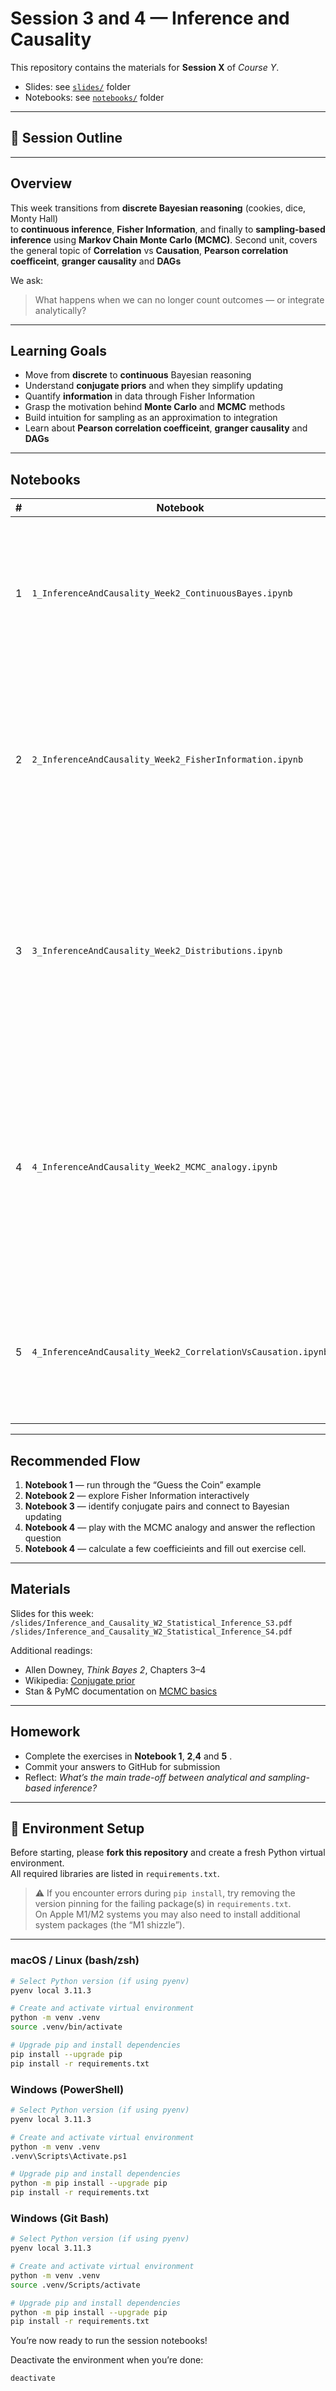 # Session 3 and 4 — Inference and Causality

This repository contains the materials for **Session X** of *Course Y*.  
- Slides: see [`slides/`](./slides/) folder  
- Notebooks: see [`notebooks/`](./notebooks/) folder 
---

## 📑 Session Outline
---

## Overview
This week transitions from **discrete Bayesian reasoning** (cookies, dice, Monty Hall)  
to **continuous inference**, **Fisher Information**, and finally to **sampling-based inference** using **Markov Chain Monte Carlo (MCMC)**.
Second unit, covers the general topic of **Correlation** vs **Causation**, **Pearson correlation coefficeint**, **granger causality** and **DAGs**

We ask:
> What happens when we can no longer count outcomes — or integrate analytically?

---

## Learning Goals

- Move from **discrete** to **continuous** Bayesian reasoning  
- Understand **conjugate priors** and when they simplify updating  
- Quantify **information** in data through Fisher Information  
- Grasp the motivation behind **Monte Carlo** and **MCMC** methods  
- Build intuition for sampling as an approximation to integration
- Learn about **Pearson correlation coefficeint**, **granger causality** and **DAGs**

---

## Notebooks

| # | Notebook | Topic | Description |
|---|-----------|--------|--------------|
| 1 | `1_InferenceAndCausality_Week2_ContinuousBayes.ipynb` | **Continuous Bayes** | From discrete Bayes to continuous updates. Introduces density-based posteriors, expectations, and credible intervals. |
| 2 | `2_InferenceAndCausality_Week2_FisherInformation.ipynb` | **Fisher Information** | Explores how the curvature of the log-likelihood reflects the precision of our estimates. Includes a Think Bayes–style interactive notebook. |
| 3 | `3_InferenceAndCausality_Week2_Distributions.ipynb` | **Conjugate Priors** | Review and glossary of common likelihood–prior pairs (Beta–Binomial, Gamma–Poisson, Normal–Normal). Includes a short “Conjugate Match Game.” |
| 4 | `4_InferenceAndCausality_Week2_MCMC_analogy.ipynb` | **MCMC Analogy** | Introduces Markov Chain Monte Carlo through an intuitive analogy (random walker). Students visualize how MCMC “samples” from a posterior. Ends with a reflection question. |
| 5 | `4_InferenceAndCausality_Week2_CorrelationVsCausation.ipynb` | **Pearson and Granger** | Contains a few examples of Pearson correlation coefficient calculation and granger causality checks for timeseries.|

---

## Recommended Flow

1. **Notebook 1** — run through the “Guess the Coin” example  
2. **Notebook 2** — explore Fisher Information interactively  
3. **Notebook 3** — identify conjugate pairs and connect to Bayesian updating  
4. **Notebook 4** — play with the MCMC analogy and answer the reflection question
4. **Notebook 4** — calculate a few coefficieints and fill out exercise cell.


---

## Materials

Slides for this week:  
`/slides/Inference_and_Causality_W2_Statistical_Inference_S3.pdf`
`/slides/Inference_and_Causality_W2_Statistical_Inference_S4.pdf`


Additional readings:  
- Allen Downey, *Think Bayes 2*, Chapters 3–4  
- Wikipedia: [Conjugate prior](https://en.wikipedia.org/wiki/Conjugate_prior)  
- Stan & PyMC documentation on [MCMC basics](https://docs.pymc.io/en/latest/)

---

## Homework

- Complete the exercises in **Notebook 1**, **2**,**4** and **5** .
- Commit your answers to GitHub for submission  
- Reflect: *What’s the main trade-off between analytical and sampling-based inference?*


---
## 🚀 Environment Setup

Before starting, please **fork this repository** and create a fresh Python virtual environment.  
All required libraries are listed in `requirements.txt`.

> ⚠️ If you encounter errors during `pip install`, try removing the version pinning for the failing package(s) in `requirements.txt`.  
> On Apple M1/M2 systems you may also need to install additional system packages (the “M1 shizzle”).

---

### macOS / Linux (bash/zsh)

```bash
# Select Python version (if using pyenv)
pyenv local 3.11.3

# Create and activate virtual environment
python -m venv .venv
source .venv/bin/activate

# Upgrade pip and install dependencies
pip install --upgrade pip
pip install -r requirements.txt
```

### Windows (PowerShell)
```bash
# Select Python version (if using pyenv)
pyenv local 3.11.3

# Create and activate virtual environment
python -m venv .venv
.venv\Scripts\Activate.ps1

# Upgrade pip and install dependencies
python -m pip install --upgrade pip
pip install -r requirements.txt
```

### Windows (Git Bash)
```bash
# Select Python version (if using pyenv)
pyenv local 3.11.3

# Create and activate virtual environment
python -m venv .venv
source .venv/Scripts/activate

# Upgrade pip and install dependencies
python -m pip install --upgrade pip
pip install -r requirements.txt
```

You’re now ready to run the session notebooks!

Deactivate the environment when you’re done:
```bash
deactivate
```
